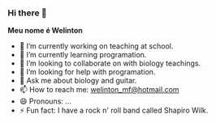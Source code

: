 ### Hi there 👋

**Meu nome é Welinton**


- 🔭 I’m currently working on teaching at school.
- 🌱 I’m currently learning programation.
- 👯 I’m looking to collaborate on with biology teachings.
- 🤔 I’m looking for help with programation.
- 💬 Ask me about biology and guitar.
- 📫 How to reach me: welinton_mf@hotmail.com
- 😄 Pronouns: ...
- ⚡ Fun fact: I have a rock n' roll band called Shapiro Wilk.


